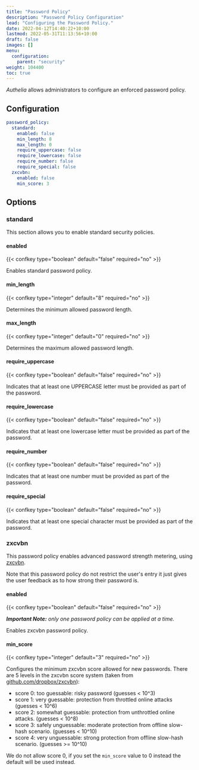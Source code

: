 ```yaml
---
title: "Password Policy"
description: "Password Policy Configuration"
lead: "Configuring the Password Policy."
date: 2022-04-12T14:40:22+10:00
lastmod: 2022-05-31T11:13:56+10:00
draft: false
images: []
menu:
  configuration:
    parent: "security"
weight: 104400
toc: true
---
```


_Authelia_ allows administrators to configure an enforced password policy.

## Configuration

```yaml
password_policy:
  standard:
    enabled: false
    min_length: 8
    max_length: 0
    require_uppercase: false
    require_lowercase: false
    require_number: false
    require_special: false
  zxcvbn:
    enabled: false
    min_score: 3
```

## Options

### standard

This section allows you to enable standard security policies.

#### enabled

{{< confkey type="boolean" default="false" required="no" >}}

Enables standard password policy.

#### min_length

{{< confkey type="integer" default="8" required="no" >}}

Determines the minimum allowed password length.

#### max_length

{{< confkey type="integer" default="0" required="no" >}}

Determines the maximum allowed password length.

#### require_uppercase

{{< confkey type="boolean" default="false" required="no" >}}

Indicates that at least one UPPERCASE letter must be provided as part of the password.

#### require_lowercase

{{< confkey type="boolean" default="false" required="no" >}}

Indicates that at least one lowercase letter must be provided as part of the password.

#### require_number

{{< confkey type="boolean" default="false" required="no" >}}

Indicates that at least one number must be provided as part of the password.

#### require_special

{{< confkey type="boolean" default="false" required="no" >}}

Indicates that at least one special character must be provided as part of the password.

### zxcvbn

This password policy enables advanced password strength metering, using [zxcvbn](https://github.com/dropbox/zxcvbn).

Note that this password policy do not restrict the user's entry it just gives the user feedback as to how strong their
password is.

#### enabled

{{< confkey type="boolean" default="false" required="no" >}}

_**Important Note:** only one password policy can be applied at a time._

Enables zxcvbn password policy.

#### min_score

{{< confkey type="integer" default="3" required="no" >}}

Configures the minimum zxcvbn score allowed for new passwords. There are 5 levels in the zxcvbn score system (taken from
[github.com/dropbox/zxcvbn](https://github.com/dropbox/zxcvbn#usage)):

- score 0: too guessable: risky password (guesses < 10^3)
- score 1: very guessable: protection from throttled online attacks (guesses < 10^6)
- score 2: somewhat guessable: protection from unthrottled online attacks. (guesses < 10^8)
- score 3: safely unguessable: moderate protection from offline slow-hash scenario. (guesses < 10^10)
- score 4: very unguessable: strong protection from offline slow-hash scenario. (guesses >= 10^10)

We do not allow score 0, if you set the `min_score` value to 0 instead the default will be used instead.
